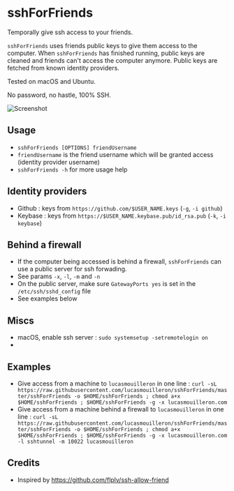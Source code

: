 sshForFriends
=============

Temporally give ssh access to your friends.

`sshForFriends` uses friends public keys to give them access to the computer.
When `sshForFriends` has finished running, public keys are cleaned and friends can't access the computer anymore.
Public keys are fetched from known identity providers.

Tested on macOS and Ubuntu.

No password, no hastle, 100% SSH.

![Screenshot](http://grabs.lucasmouilleron.com/Screen%20Shot%202017-05-31%20at%2015.31.02.png)

Usage
-----
- `sshForFriends [OPTIONS] friendUsername`
- `friendUsername` is the friend username which will be granted access (identity provider username)
- `sshForFriends -h` for more usage help

Identity providers
------------------
- Github : keys from `https://github.com/$USER_NAME.keys` (`-g`, `-i github`)
- Keybase : keys from `https://$USER_NAME.keybase.pub/id_rsa.pub` (`-k`, `-i keybase`)

Behind a firewall
-----------------
- If the computer being accessed is behind a firewall, `sshForFriends` can use a public server for ssh forwading.
- See params `-x`, `-l`, `-m` and `-n`
- On the public server, make sure `GatewayPorts yes` is set in the `/etc/ssh/sshd_config` file
- See examples below

Miscs
-----
- macOS, enable ssh server : `sudo systemsetup -setremotelogin on`
- 

Examples
--------
- Give access from a machine to `lucasmouilleron` in one line : `curl -sL https://raw.githubusercontent.com/lucasmouilleron/sshForFriends/master/sshForFriends -o $HOME/sshForFriends ; chmod a+x $HOME/sshForFriends ; $HOME/sshForFriends -g -x lucasmouilleron.com`
- Give access from a machine behind a firewall to `lucasmouilleron` in one line : `curl -sL https://raw.githubusercontent.com/lucasmouilleron/sshForFriends/master/sshForFriends -o $HOME/sshForFriends ; chmod a+x $HOME/sshForFriends ; $HOME/sshForFriends -g -x lucasmouilleron.com -l sshtunnel -m 10022 lucasmouilleron`

Credits
-------
- Inspired by https://github.com/flplv/ssh-allow-friend